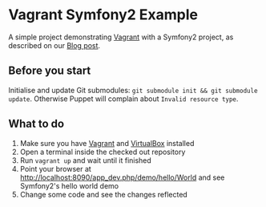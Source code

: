 # Vagrant Symfony2 Example

A simple project demonstrating [Vagrant][] with a Symfony2 project, as described on our [Blog post][post].

 [Vagrant]: http://www.vagrantup.com/
 [post]: #

## Before you start

Initialise and update Git submodules: `git submodule init && git submodule update`. Otherwise Puppet will complain about `Invalid resource type`.

## What to do

 1. Make sure you have [Vagrant][vagrant-install] and [VirtualBox][] installed
 2. Open a terminal inside the checked out repository
 3. Run `vagrant up` and wait until it finished
 4. Point your browser at <http://localhost:8090/app_dev.php/demo/hello/World> and see Symfony2's hello world demo
 5. Change some code and see the changes reflected

 [vagrant-install]: http://docs.vagrantup.com/v2/installation/index.html
 [VirtualBox]: https://www.virtualbox.org

